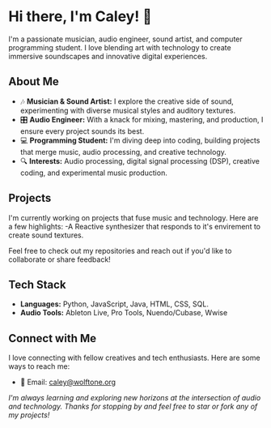 # Hi there, I'm Caley! 🎵

I'm a passionate musician, audio engineer, sound artist, and computer programming student. I love blending art with technology to create immersive soundscapes and innovative digital experiences.

## About Me

- 🎶 **Musician & Sound Artist:** I explore the creative side of sound, experimenting with diverse musical styles and auditory textures.
- 🎛 **Audio Engineer:** With a knack for mixing, mastering, and production, I ensure every project sounds its best.
- 💻 **Programming Student:** I'm diving deep into coding, building projects that merge music, audio processing, and creative technology.
- 🔍 **Interests:** Audio processing, digital signal processing (DSP), creative coding, and experimental music production.

## Projects

I'm currently working on projects that fuse music and technology. Here are a few highlights:
-A Reactive synthesizer that responds to it's envirement to create sound textures.

Feel free to check out my repositories and reach out if you'd like to collaborate or share feedback!

## Tech Stack

- **Languages:** Python, JavaScript, Java, HTML, CSS, SQL.
- **Audio Tools:** Ableton Live, Pro Tools, Nuendo/Cubase, Wwise

## Connect with Me

I love connecting with fellow creatives and tech enthusiasts. Here are some ways to reach me:
- 📧 Email: caley@wolftone.org


*I'm always learning and exploring new horizons at the intersection of audio and technology. Thanks for stopping by and feel free to star or fork any of my projects!*
